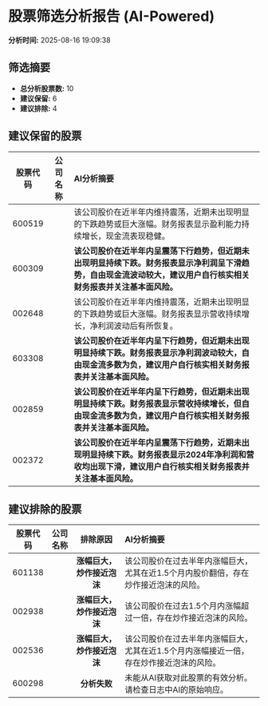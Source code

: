 # 股票筛选分析报告 (AI-Powered)

**分析时间:** 2025-08-16 19:09:38

## 筛选摘要

- **总分析股票数:** 10
- **建议保留:** 6
- **建议排除:** 4

## 建议保留的股票

| 股票代码 | 公司名称 | AI分析摘要 |
|:---:|:---:|:---|
| 600519 |  | 该公司股价在近半年内维持震荡，近期未出现明显的下跌趋势或巨大涨幅。财务报表显示盈利能力持续增长，现金流表现稳健。 |
| 600309 |  | **该公司股价在近半年内呈震荡下行趋势，但近期未出现明显持续下跌。财务报表显示净利润呈下滑趋势，自由现金流波动较大，建议用户自行核实相关财务报表并关注基本面风险。** |
| 002648 |  | 该公司股价在近半年内维持震荡，近期未出现明显的下跌趋势或巨大涨幅。财务报表显示营收持续增长，净利润波动后有所恢复。 |
| 603308 |  | **该公司股价在近半年内呈下行趋势，但近期未出现明显持续下跌。财务报表显示净利润波动较大，自由现金流多数为负，建议用户自行核实相关财务报表并关注基本面风险。** |
| 002859 |  | **该公司股价在近半年内呈下行趋势，但近期未出现明显持续下跌。财务报表显示营收持续增长，但自由现金流多数为负，建议用户自行核实相关财务报表并关注基本面风险。** |
| 002372 |  | **该公司股价在近半年内呈震荡下行趋势，近期未出现明显持续下跌。财务报表显示2024年净利润和营收均出现下滑，建议用户自行核实相关财务报表并关注基本面风险。** |

## 建议排除的股票

| 股票代码 | 公司名称 | 排除原因 | AI分析摘要 |
|:---:|:---:|:---:|:---|
| 601138 |  | **涨幅巨大，炒作接近泡沫** | 该公司股价在过去半年内涨幅巨大，尤其在近1.5个月内股价翻倍，存在炒作接近泡沫的风险。 |
| 002938 |  | **涨幅巨大，炒作接近泡沫** | 该公司股价在过去1.5个月内涨幅超过一倍，存在炒作接近泡沫的风险。 |
| 002536 |  | **涨幅巨大，炒作接近泡沫** | 该公司股价在过去半年内涨幅巨大，尤其在近1.5个月内涨幅接近一倍，存在炒作接近泡沫的风险。 |
| 600298 |  | **分析失败** | 未能从AI获取对此股票的有效分析。请检查日志中AI的原始响应。 |
